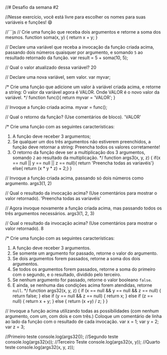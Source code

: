 //# Desafio da semana #2

//Nesse exercício, você está livre para escolher os nomes para suas variáveis e funções! :smile:

//```js
// Crie uma função que receba dois argumentos e retorne a soma dos mesmos.
function soma(x, y) {
  return x + y;
 }

// Declare uma variável que receba a invocação da função criada acima, passando dois números quaisquer por argumento, e somando `5` ao resultado retornado da função.
var result = 5 + soma(10, 5);

// Qual o valor atualizado dessa variável?
20

// Declare uma nova variável, sem valor.
var myvar;

/*
Crie uma função que adicione um valor à variável criada acima, e retorne a string:
    O valor da variável agora é VALOR.
Onde VALOR é o novo valor da variável.
*/
function func(){
  return myvar = 'VALOR';
 }

// Invoque a função criada acima.
myvar = func();

// Qual o retorno da função? (Use comentários de bloco).
'VALOR'

/*
Crie uma função com as seguintes características:
1. A função deve receber 3 argumentos;
2. Se qualquer um dos três argumentos não estiverem preenchidos, a função deve retornar a string:
    Preencha todos os valores corretamente!
3. O retorno da função deve ser a multiplicação dos 3 argumentos, somando `2` ao resultado da multiplicação.
*/
function args3(x, y, z) {
  if(x == null || y == null || z == null){
    return 'Preencha todas as variavéis'} else{
    return (x * y * z) + 2;}
}

// Invoque a função criada acima, passando só dois números como argumento.
args3(1, 2)

// Qual o resultado da invocação acima? (Use comentários para mostrar o valor retornado).
'Preencha todas as variavéis'

// Agora invoque novamente a função criada acima, mas passando todos os três argumentos necessários.
args3(1, 2, 3)

// Qual o resultado da invocação acima? (Use comentários para mostrar o valor retornado).
8

/*
Crie uma função com as seguintes características:
1. A função deve receber 3 argumentos.
2. Se somente um argumento for passado, retorne o valor do argumento.
3. Se dois argumentos forem passados, retorne a soma dos dois argumentos.
4. Se todos os argumentos forem passados, retorne a soma do primeiro com o segundo, e o resultado, dividido pelo terceiro.
5. Se nenhum argumento for passado, retorne o valor booleano `false`.
6. E ainda, se nenhuma das condições acima forem atendidas, retorne `null`.
*/
function args32(x, y, z) {
	if (x == null && y == null && z == null) {
		return false;
	} else if (y == null && z == null) {
		return x;
	} else if (z == null) {
		return x + y;
	} else {
		return (x +y) / z;
	}
}

// Invoque a função acima utilizando todas as possibilidades (com nenhum argumento, com um, com dois e com três.) Coloque um comentário de linha ao lado da função com o resultado de cada invocação.
var x = 1;
var y = 2;
var z = 3;

//Primeiro teste
console.log(args32());
//Segundo teste
console.log(args32(x));
//Terceiro Teste
console.log(args32(x, y));
//Quarto teste
console.log(args32(x, y, z));
